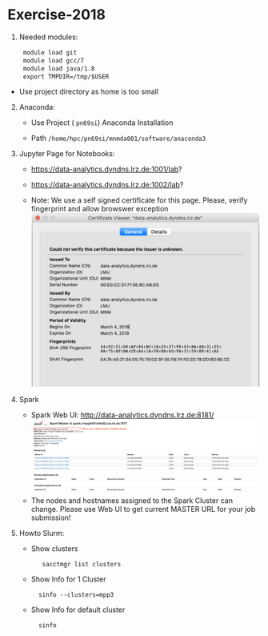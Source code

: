 # Exercise-2018

1. Needed modules:
	
		module load git
		module load gcc/7
		module load java/1.8
		export TMPDIR=/tmp/$USER

* Use project directory as home is too small


2. Anaconda:

    * Use Project ( `pn69si`) Anaconda Installation

    * Path `/home/hpc/pn69si/mnmda001/software/anaconda3` 


3. Jupyter Page for Notebooks:

    * https://data-analytics.dyndns.lrz.de:1001/lab?
    * https://data-analytics.dyndns.lrz.de:1002/lab?
    
    * Note: We use a self signed certificate for this page. Please, verify fingerprint and allow browswer exception
![fingerprint.png](fingerprint.png)
    

4. Spark

    * Spark Web UI: <http://data-analytics.dyndns.lrz.de:8181/>
![spark_master.png](spark_master.png)
    * The nodes and hostnames assigned to the Spark Cluster can change. Please use Web UI to get current MASTER URL for your job submission! 

5. Howto Slurm:

    * Show clusters

             sacctmgr list clusters

    * Show Info for 1 Cluster

            sinfo --clusters=mpp3

    * Show Info for default cluster
            
            sinfo